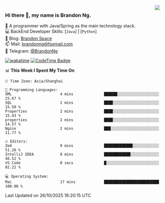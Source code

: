 <img  align="right" src="https://github-readme-stats-brandon0824.vercel.app/api/top-langs/?username=brandon0824&layout=compact">

### Hi there 👋, my name is Brandon Ng.

🌱 A programmer with Java/Spring as the main technology stack.  
💻 BackEnd Developer Skills: [`Java`] | [`Python`]  
📝 Blog: [Brandon Space](https://blog.brandonng.cc)  
📫 Mail: brandonng@foxmail.com  
📰 Telegram: [@BrandonNg](https://t.me/BrandonNg24)  

[![wakatime](https://wakatime.com/badge/user/940cafbf-f9d5-4b24-9a07-19bb072f52bb.svg)](https://wakatime.com/@940cafbf-f9d5-4b24-9a07-19bb072f52bb)
[![CodeTime Badge](https://shields.jannchie.com/endpoint?style=plastic&color=&url=https%3A%2F%2Fapi.codetime.dev%2Fv3%2Fusers%2Fshield%3Fuid%3D128%26minutes%3D10080)](https://codetime.dev)

<!--START_SECTION:waka-->
📊 **This Week I Spent My Time On** 

```text
🕑︎ Time Zone: Asia/Shanghai

💬 Programming Languages: 
XML                      4 mins              ██████░░░░░░░░░░░░░░░░░░░   25.67 % 
SQL                      2 mins              ████░░░░░░░░░░░░░░░░░░░░░   15.50 % 
Properties               2 mins              ████░░░░░░░░░░░░░░░░░░░░░   15.43 % 
properties               2 mins              ████░░░░░░░░░░░░░░░░░░░░░   14.57 % 
Nginx                    2 mins              ███░░░░░░░░░░░░░░░░░░░░░░   11.77 % 

🔥 Editors: 
Zed                      9 mins              █████████████░░░░░░░░░░░░   51.26 % 
IntelliJ IDEA            8 mins              ████████████░░░░░░░░░░░░░   46.52 % 
VS Code                  0 secs              █░░░░░░░░░░░░░░░░░░░░░░░░   02.22 % 

💻 Operating System: 
Mac                      17 mins             █████████████████████████   100.00 % 
```


 Last Updated on 26/10/2025 16:20:15 UTC
<!--END_SECTION:waka-->

